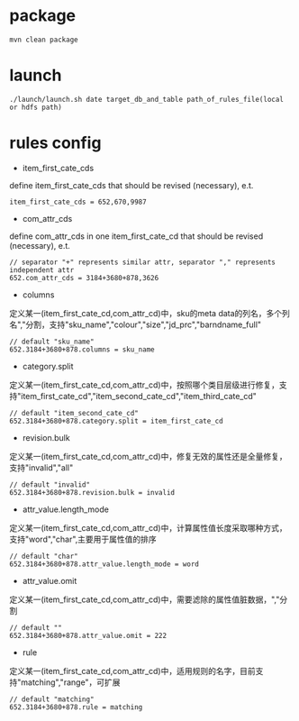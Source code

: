 # package

```
mvn clean package
```

# launch

```
./launch/launch.sh date target_db_and_table path_of_rules_file(local or hdfs path)
```

# rules config

* item_first_cate_cds

define item_first_cate_cds that should be revised (necessary), e.t.

```
item_first_cate_cds = 652,670,9987
```

* com_attr_cds

define com_attr_cds in one item_first_cate_cd that should be revised (necessary), e.t.

```
// separator "+" represents similar attr, separator "," represents independent attr
652.com_attr_cds = 3184+3680+878,3626
```

* columns

定义某一(item_first_cate_cd,com_attr_cd)中，sku的meta data的列名，多个列名","分割，支持"sku_name","colour","size","jd_prc","barndname_full"

```
// default "sku_name"
652.3184+3680+878.columns = sku_name
```

* category.split

定义某一(item_first_cate_cd,com_attr_cd)中，按照哪个类目层级进行修复，支持"item_first_cate_cd","item_second_cate_cd","item_third_cate_cd"
```
// default "item_second_cate_cd"
652.3184+3680+878.category.split = item_first_cate_cd
```

* revision.bulk

定义某一(item_first_cate_cd,com_attr_cd)中，修复无效的属性还是全量修复，支持"invalid","all"

```
// default "invalid"
652.3184+3680+878.revision.bulk = invalid
```

* attr_value.length_mode

定义某一(item_first_cate_cd,com_attr_cd)中，计算属性值长度采取哪种方式，支持"word","char",主要用于属性值的排序

```
// default "char"
652.3184+3680+878.attr_value.length_mode = word
```

* attr_value.omit

定义某一(item_first_cate_cd,com_attr_cd)中，需要滤除的属性值脏数据，","分割

```
// default ""
652.3184+3680+878.attr_value.omit = 222
```

* rule

定义某一(item_first_cate_cd,com_attr_cd)中，适用规则的名字，目前支持"matching","range"，可扩展

```
// default "matching"
652.3184+3680+878.rule = matching
```


